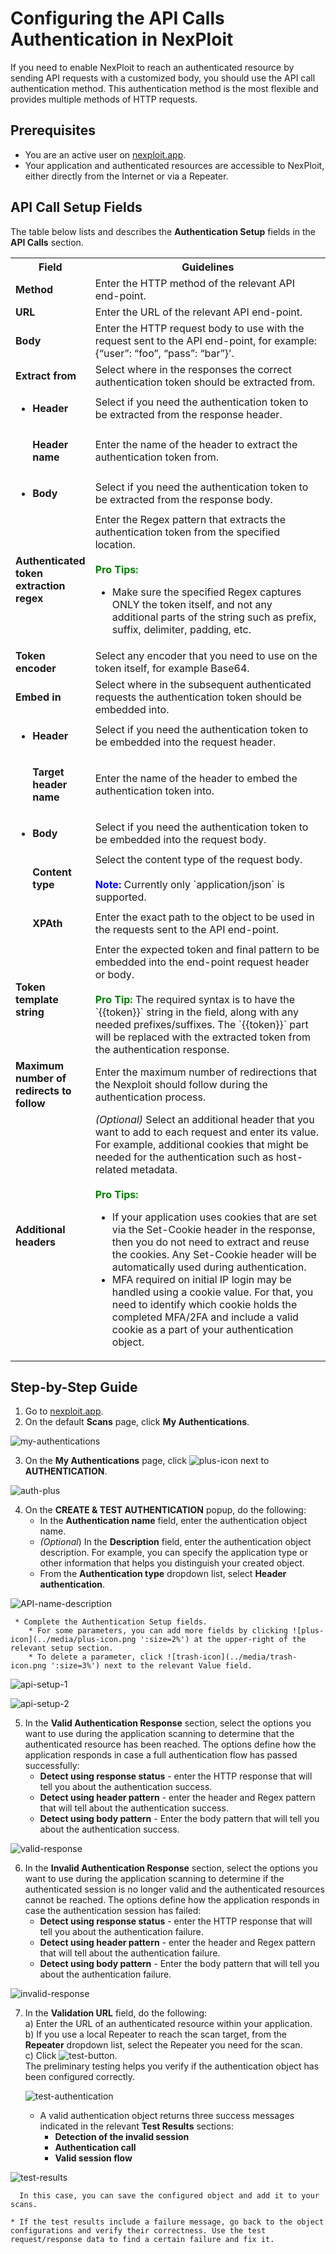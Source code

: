 # Configuring the API Calls Authentication in NexPloit
If you need to enable NexPloit to reach an authenticated resource by sending API requests with a customized body, you should use the API call authentication method. This authentication method is the most flexible and provides multiple methods of HTTP requests.

## Prerequisites
*   You are an active user on [nexploit.app](https://nexploit.app/scans).
*   Your application and authenticated resources are accessible to NexPloit, either directly from the Internet or via a Repeater.

## API Call Setup Fields 
The table below lists and describes the **Authentication Setup** fields in the **API Calls** section.

<table id="simple-table">
  <tr>
    <th width="25%"><b>Field</b></th>
    <th width="75%"><b>Guidelines</b></th>
  </tr>
  <tr>
    <td width="25%"><b>Method</b></td>
    <td width="75%" >
       Enter the HTTP method of the relevant API end-point.
    </td>
  </tr>
  <tr>
    <td width="25%"><b>URL</b></td>
    <td width="75%" >
    Enter the URL of the relevant API end-point.
    </td>
  </tr>
  <tr>
    <td width="25%"><b>Body</b></td>
    <td width="75%" >
        Enter the HTTP request body to use with the request sent to the API end-point, for example:{“user”: “foo”, “pass”: “bar”}’.
    </td>
  </tr>
  <tr>
    <td width="25%"><b>Extract from</b></td>
    <td width="75%" >
        Select where in the responses the correct authentication token should be extracted from.
    </td>
  </tr>
  <tr>
    <td width="25%"><ul><li><b>Header</b></li></ul></td>
    <td width="75%" >
        Select if you need the authentication token to be extracted from the response header.
    </td>
  </tr>
  <tr>
    <td width="25%"><ul><b>Header name</b></ul></td>
    <td width="75%" >
        Enter the name of the header to extract the authentication token from.
    </td>
  </tr>
   <tr>
    <td width="25%"><ul><li><b>Body</b></li></ul></td>
    <td width="75%" >
        Select if you need the authentication token to be extracted from the response body.
    </td>
  </tr>
  <tr>
    <td width="25%"><b>Authenticated token extraction regex</b></td>
    <td width="75%" >
        Enter the Regex pattern that extracts the authentication token from the specified location.<br><br>
        <font color="green"><b>Pro Tips:</b></font>
        <ul>
            <li>
                Make sure the specified Regex captures ONLY the token itself, and not any additional parts of the string such as prefix, suffix, delimiter, padding, etc.
            </li>
        </ul>
    </td>
  </tr>
  <tr>
    <td width="25%"><b>Token encoder</b></td>
    <td width="75%" >
        Select any encoder that you need to use on the token itself, for example Base64.
    </td>
  </tr>
  <tr>
    <td width="25%"><b>Embed in</b></td>
    <td width="75%" >
        Select where in the subsequent authenticated requests the authentication token should be embedded into.
    </td>
  </tr>
  <tr>
    <td width="25%"><ul><li><b>Header</b></li></ul></td>
    <td width="75%" >
        Select if you need the authentication token to be embedded into the request header.
    </td>
  </tr>
  <tr>
    <td width="25%"><ul><b>Target header name</b></ul></td>
    <td width="75%" >
        Enter the name of the header to embed the authentication token into.
    </td>
  </tr>
  <tr>
    <td width="25%"><ul><li><b>Body</b></li></ul></td>
    <td width="75%" >
        Select if you need the authentication token to be embedded into the request body.
    </td>
  </tr>
  <tr>
    <td width="25%"><ul><b>Content type</b></ul></td>
    <td width="75%" >
        Select the content type of the request body.<br><br>
        <font color="blue"><b>Note:</b></font> Currently only `application/json` is supported.
    </td>
  </tr>
   <tr>
    <td width="25%"><ul><b>XPAth</b></ul></td>
    <td width="75%" >
        Enter the exact path to the object to be used in the requests sent to the API end-point.
    </td>
  </tr>
   <tr>
    <td width="25%"><b>Token template string</b></td>
    <td width="75%" >
        Enter the expected token and final pattern to be embedded into the end-point request header or body.<br><br>
        <font color="green"><b>Pro Tip:</b></font> The required syntax is to have the `{{token}}` string in the field, along with any needed prefixes/suffixes. The `{{token}}` part will be replaced with the extracted token from the authentication response.
    </td>
  </tr>
   <td width="25%"><b>Maximum number of redirects to follow</b></td>
    <td width="75%" >
        Enter the maximum number of redirections that the Nexploit should follow during the authentication process.
    </td>
  </tr>
   <tr>
    <td width="25%"><b>Additional headers</b></td>
    <td width="75%" >
        <em>(Optional)</em> Select an additional header that you want to add to each request and enter its value. For example, additional cookies that might be needed for the authentication such as host-related metadata.<br><br>
         <font color="green"><b>Pro Tips:</b></font>
        <ul>
            <li>
                If your application uses cookies that are set via the Set-Cookie header in the response, then you do not need to extract and reuse the cookies. Any Set-Cookie header will be automatically used during authentication.  
            </li>
             <li>
                MFA required on initial IP login may be handled using a cookie value. For that, you need to identify which cookie holds the completed MFA/2FA and include a valid cookie as a part of your authentication object.  
            </li>
        </ul>
    </td>
  </tr>
  </table>



## Step-by-Step Guide
1. Go to [nexploit.app](https://nexploit.app/scans).
2. On the default **Scans** page, click **My Authentications**.

  ![my-authentications](../media/my-authentications.png ':size=45%')

3. On the **My Authentications** page, click ![plus-icon](../media/plus-icon.png ':size=2%') next to **AUTHENTICATION**.

  ![auth-plus](../media/auth-plus.png ':size=45%')

4. On the **CREATE & TEST AUTHENTICATION** popup, do the following:
    *    In the **Authentication name** field, enter the authentication object name.
    *   _(Optional_) In the **Description** field, enter the authentication object description. For example, you can specify the application type or other information that helps you distinguish your created object.
    * From the **Authentication type** dropdown list, select **Header authentication**. 

  ![API-name-description](../media/API-name-description.png ':size=45%')

     * Complete the Authentication Setup fields.
        * For some parameters, you can add more fields by clicking ![plus-icon](../media/plus-icon.png ':size=2%') at the upper-right of the relevant setup section. 
        * To delete a parameter, click ![trash-icon](../media/trash-icon.png ':size=3%') next to the relevant Value field.

   ![api-setup-1](../media/api-setup-1.png ':size=45%')

   ![api-setup-2](../media/api-setup-2.png ':size=45%')

5. In the **Valid Authentication Response** section, select the options you want to use during the application scanning to determine that the authenticated resource has been reached. The options define how the application responds in case a full authentication flow has passed successfully:
    *   **Detect using response status** - enter the HTTP response that will tell you about the authentication success.
    *   **Detect using header pattern** - enter the header and Regex pattern that will tell about the authentication success.
    *   **Detect using body pattern** - Enter the body pattern that will tell you about the authentication success.

  ![valid-response](../media/valid-response.png ':size=45%')

6. In the **Invalid Authentication Response** section, select the options you want to use during the application scanning to determine if the authenticated session is no longer valid and the authenticated resources cannot be reached. The options define how the application responds in case the authentication session has failed:
    *   **Detect using response status** - enter the HTTP response that will tell you about the authentication failure.
    *   **Detect using header pattern** - enter the header and Regex pattern that will tell about the authentication failure.
    *   **Detect using body pattern** - Enter the body pattern that will tell you about the authentication failure. 

  ![invalid-response](../media/invalid-response.png ':size=45%') 

7. In the **Validation URL** field, do the following:<br>
  a) Enter the URL of an authenticated resource within your application.<br>
  b) If you use a local Repeater to reach the scan target, from the **Repeater** dropdown list, select the Repeater you need for the scan.<br>
  c) Click  ![test-button](../media/test-button.png ':size=17%'). <br>  The preliminary testing helps you verify if the authentication object has been configured correctly.

    ![test-authentication](../media/test-authentication.png ':size=45%') 

    *   A valid authentication object returns three success messages indicated in the relevant  **Test Results** sections: 
        *   **Detection of the invalid session**
        *   **Authentication call**
        *   **Valid session flow**

  ![test-results](../media/test-results.png ':size=45%') 

      In this case, you can save the configured object and add it to your scans.

    * If the test results include a failure message, go back to the object configurations and verify their correctness. Use the test request/response data to find a certain failure and fix it.
